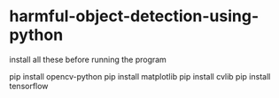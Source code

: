 # harmful-object-detection-using-python

install all these before running the program

pip install opencv-python
pip install matplotlib
pip install cvlib
pip install tensorflow

